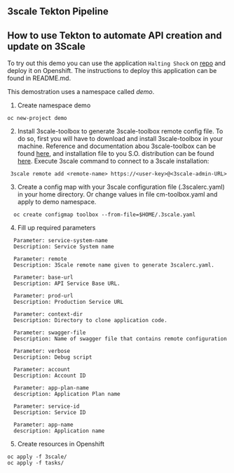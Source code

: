 3scale Tekton Pipeline
---
How to use Tekton to automate API creation and update on 3Scale
---

To try out this demo you can use the application `Halting Shock` on [repo](https://github.com/vdrvergara/halting-shock.git) and deploy it on Openshift. The instructions to deploy this application can be found in README.md.

This demostration uses a namespace called *demo*.

1. Create namespace demo

```
oc new-project demo
```

2. Install 3scale-toolbox to generate 3scale-toolbox remote config file. To do so, first you will have to download and install 3scale-toolbox in your machine. Reference and documentation abou 3scale-toolbox can be found [here](https://github.com/3scale/3scale_toolbox.git), and installation file to you S.O. distribution can be found [here](https://github.com/3scale/3scale_toolbox_packaging). Execute 3scale command to connect to a 3scale installation:

```
 3scale remote add <remote-name> https://<user-key>@<3scale-admin-URL>
```

3. Create a config map with your 3scale configuration file (.3scalerc.yaml) in your home directory. Or change values in file cm-toolbox.yaml and apply to demo namespace.

```
  oc create configmap toolbox --from-file=$HOME/.3scale.yaml
```

4. Fill up required parameters

```
  Parameter: service-system-name
  Description: Service System name
  
  Parameter: remote
  Description: 3Scale remote name given to generate 3scalerc.yaml.
  
  Parameter: base-url
  Description: API Service Base URL.

  Parameter: prod-url
  Description: Production Service URL
  
  Parameter: context-dir
  Description: Directory to clone application code.

  Parameter: swagger-file
  Description: Name of swagger file that contains remote configuration
  
  Parameter: verbose
  Description: Debug script
    
  Parameter: account
  Description: Account ID
     
  Parameter: app-plan-name
  description: Application Plan name

  Parameter: service-id
  Description: Service ID
  
  Parameter: app-name
  description: Application name  
```

5. Create resources in Openshift

```
oc apply -f 3scale/
oc apply -f tasks/
```
  


